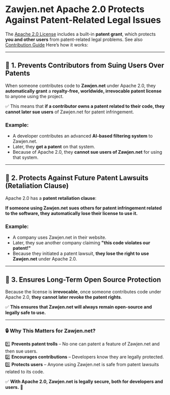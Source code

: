 # Zawjen.net Apache 2.0 Protects Against Patent-Related Legal Issues 

The [Apache 2.0 License](../../LICENSE) includes a built-in **patent grant**, which protects **you and other users** from patent-related legal problems. See also [Contribution Guide](./CONTRIBUTING.md) Here’s how it works:  

---

## 🔹 **1. Prevents Contributors from Suing Users Over Patents**  
When someone contributes code to **Zawjen.net** under Apache 2.0, they **automatically grant** a **royalty-free, worldwide, irrevocable patent license** to anyone using the project.  

✅ This means that **if a contributor owns a patent related to their code, they cannot later sue users** of Zawjen.net for patent infringement.  

### **Example:**
- A developer contributes an advanced **AI-based filtering system** to Zawjen.net.
- Later, they **get a patent** on that system.
- Because of Apache 2.0, they **cannot sue users of Zawjen.net** for using that system.

---

## 🔹 **2. Protects Against Future Patent Lawsuits (Retaliation Clause)**  
Apache 2.0 has a **patent retaliation clause**:  

**If someone using Zawjen.net sues others for patent infringement related to the software, they automatically lose their license to use it.**  

### **Example:**
- A company uses Zawjen.net in their website.
- Later, they sue another company claiming **"this code violates our patent!"**
- Because they initiated a patent lawsuit, **they lose the right to use Zawjen.net** under Apache 2.0.

---

## 🔹 **3. Ensures Long-Term Open Source Protection**  
Because the license is **irrevocable**, once someone contributes code under Apache 2.0, **they cannot later revoke the patent rights**.  

✅ **This ensures that Zawjen.net will always remain open-source and legally safe to use.**  

---

### **🔒 Why This Matters for Zawjen.net?**
1️⃣ **Prevents patent trolls** – No one can patent a feature of Zawjen.net and then sue users.  
2️⃣ **Encourages contributions** – Developers know they are legally protected.  
3️⃣ **Protects users** – Anyone using Zawjen.net is safe from patent lawsuits related to its code.  

✅ **With Apache 2.0, Zawjen.net is legally secure, both for developers and users.** 🚀  
